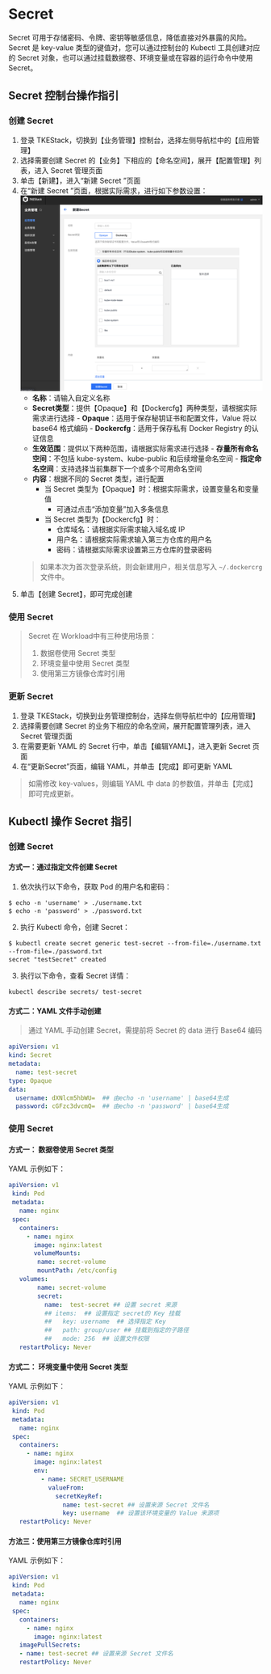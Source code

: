 # Secret
Secret 可用于存储密码、令牌、密钥等敏感信息，降低直接对外暴露的风险。Secret 是 key-value 类型的键值对，您可以通过控制台的 Kubectl 工具创建对应的 Secret 对象，也可以通过挂载数据卷、环境变量或在容器的运行命令中使用 Secret。

## Secret 控制台操作指引

### 创建 Secret
1. 登录 TKEStack，切换到【业务管理】控制台，选择左侧导航栏中的【应用管理】
2. 选择需要创建 Secret 的【业务】下相应的【命名空间】，展开【配置管理】列表，进入 Secret 管理页面
3. 单击【新建】，进入“新建 Secret ”页面
4. 在“新建 Secret ”页面，根据实际需求，进行如下参数设置：
![](../../../../../../images/secret.png)
    - **名称**：请输入自定义名称
    - **Secret类型**：提供【Opaque】和【Dockercfg】两种类型，请根据实际需求进行选择
           - **Opaque**：适用于保存秘钥证书和配置文件，Value 将以 base64 格式编码
           - **Dockercfg**：适用于保存私有 Docker Registry 的认证信息
    - **生效范围**：提供以下两种范围，请根据实际需求进行选择
           - **存量所有命名空间**：不包括 kube-system、kube-public 和后续增量命名空间
           - **指定命名空间**：支持选择当前集群下一个或多个可用命名空间
    - **内容**：根据不同的 Secret 类型，进行配置
       - 当 Secret 类型为【Opaque】时：根据实际需求，设置变量名和变量值
            - 可通过点击“添加变量”加入多条信息
       - 当 Secret 类型为【Dockercfg】时：
            - 仓库域名：请根据实际需求输入域名或 IP
            - 用户名：请根据实际需求输入第三方仓库的用户名
            - 密码：请根据实际需求设置第三方仓库的登录密码
   > 如果本次为首次登录系统，则会新建用户，相关信息写入 `~/.dockercrg` 文件中。
5. 单击【创建 Secret】，即可完成创建

### 使用 Secret
> Secret 在 Workload中有三种使用场景：
> 1. 数据卷使用 Secret 类型
> 2. 环境变量中使用 Secret 类型
> 3. 使用第三方镜像仓库时引用

### 更新 Secret
1. 登录 TKEStack，切换到业务管理控制台，选择左侧导航栏中的【应用管理】
2. 选择需要创建 Secret 的业务下相应的命名空间，展开配置管理列表，进入 Secret 管理页面
4. 在需要更新 YAML 的 Secret 行中，单击【编辑YAML】，进入更新 Secret 页面
5. 在“更新Secret”页面，编辑 YAML，并单击【完成】即可更新 YAML
> 如需修改 key-values，则编辑 YAML 中 data 的参数值，并单击【完成】即可完成更新。

## Kubectl 操作 Secret 指引

### 创建 Secret

#### 方式一：通过指定文件创建 Secret
1. 依次执行以下命令，获取 Pod 的用户名和密码：
```shell
$ echo -n 'username' > ./username.txt
$ echo -n 'password' > ./password.txt
```
2. 执行 Kubectl 命令，创建 Secret：
```shell
$ kubectl create secret generic test-secret --from-file=./username.txt --from-file=./password.txt
secret "testSecret" created
```
3. 执行以下命令，查看 Secret 详情：
```
kubectl describe secrets/ test-secret
```

#### 方式二：YAML 文件手动创建

>通过 YAML 手动创建 Secret，需提前将 Secret 的 data 进行  Base64 编码

```Yaml
apiVersion: v1
kind: Secret
metadata:
  name: test-secret
type: Opaque
data:
  username: dXNlcm5hbWU=  ## 由echo -n 'username' | base64生成
  password: cGFzc3dvcmQ=  ## 由echo -n 'password' | base64生成
```

### 使用 Secret

#### 方式一： 数据卷使用 Secret 类型

YAML 示例如下：
```Yaml
apiVersion: v1
 kind: Pod
 metadata:
   name: nginx
 spec:
   containers:
     - name: nginx
       image: nginx:latest
       volumeMounts:
        name: secret-volume
        mountPath: /etc/config
   volumes:
        name: secret-volume
        secret:
          name:  test-secret ## 设置 secret 来源
          ## items:  ## 设置指定 secret的 Key 挂载
          ##   key: username  ## 选择指定 Key
          ##   path: group/user ## 挂载到指定的子路径
          ##   mode: 256  ## 设置文件权限
   restartPolicy: Never
```

#### 方式二： 环境变量中使用 Secret 类型

YAML 示例如下：
```Yaml
apiVersion: v1
 kind: Pod
 metadata:
   name: nginx
 spec:
   containers:
     - name: nginx
       image: nginx:latest
       env:
         - name: SECRET_USERNAME
           valueFrom:
             secretKeyRef:
               name: test-secret ## 设置来源 Secret 文件名
               key: username  ## 设置该环境变量的 Value 来源项
   restartPolicy: Never
```

#### 方法三：使用第三方镜像仓库时引用

YAML 示例如下：
```Yaml
apiVersion: v1
 kind: Pod
 metadata:
   name: nginx
 spec:
   containers:
     - name: nginx
       image: nginx:latest
   imagePullSecrets:
   - name: test-secret ## 设置来源 Secret 文件名
   restartPolicy: Never
```